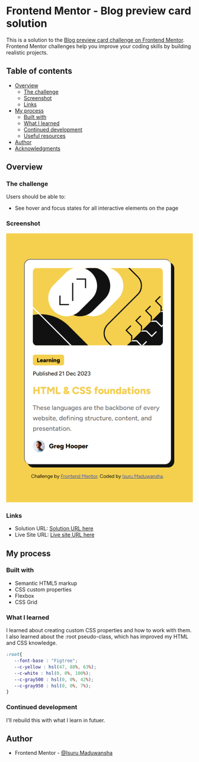 # Frontend Mentor - Blog preview card solution

This is a solution to the [Blog preview card challenge on Frontend Mentor](https://www.frontendmentor.io/challenges/blog-preview-card-ckPaj01IcS). Frontend Mentor challenges help you improve your coding skills by building realistic projects. 

## Table of contents

- [Overview](#overview)
  - [The challenge](#the-challenge)
  - [Screenshot](#screenshot)
  - [Links](#links)
- [My process](#my-process)
  - [Built with](#built-with)
  - [What I learned](#what-i-learned)
  - [Continued development](#continued-development)
  - [Useful resources](#useful-resources)
- [Author](#author)
- [Acknowledgments](#acknowledgments)

## Overview

### The challenge

Users should be able to:

- See hover and focus states for all interactive elements on the page

### Screenshot

![Screenshot](./assets/images/screenshot.png)

### Links

- Solution URL: [Solution URL here](https://your-solution-url.com)
- Live Site URL: [Live site URL here](https://your-live-site-url.com)

## My process

### Built with

- Semantic HTML5 markup
- CSS custom properties
- Flexbox
- CSS Grid

### What I learned

I learned about creating custom CSS properties and how to work with them. I also learned about the :root pseudo-class, which has improved my HTML and CSS knowledge.

```css
:root{
   --font-base : "Figtree";
   --c-yellow : hsl(47, 88%, 63%);
   --c-white : hsl(0, 0%, 100%);
   --c-gray500 : hsl(0, 0%, 42%);
   --c-gray950 : hsl(0, 0%, 7%);
}
```

### Continued development

I'll rebuild this with what I learn in futuer.

## Author

- Frontend Mentor - [@Isuru Maduwansha](https://www.frontendmentor.io/profile/Isuru-Maduwansha)

